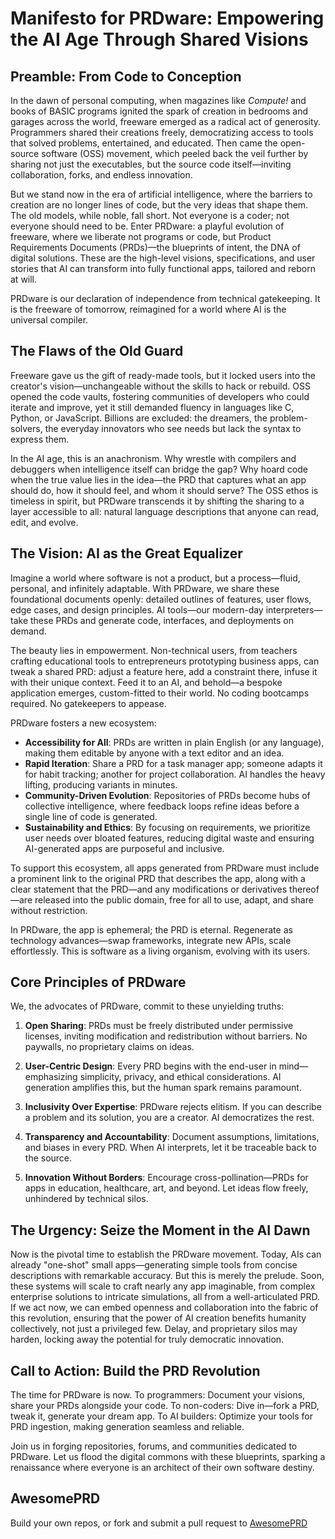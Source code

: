 # Manifesto for PRDware: Empowering the AI Age Through Shared Visions

## Preamble: From Code to Conception

In the dawn of personal computing, when magazines like *Compute!* and books of BASIC programs ignited the spark of creation in bedrooms and garages across the world, freeware emerged as a radical act of generosity. Programmers shared their creations freely, democratizing access to tools that solved problems, entertained, and educated. Then came the open-source software (OSS) movement, which peeled back the veil further by sharing not just the executables, but the source code itself—inviting collaboration, forks, and endless innovation.

But we stand now in the era of artificial intelligence, where the barriers to creation are no longer lines of code, but the very ideas that shape them. The old models, while noble, fall short. Not everyone is a coder; not everyone should need to be. Enter PRDware: a playful evolution of freeware, where we liberate not programs or code, but Product Requirements Documents (PRDs)—the blueprints of intent, the DNA of digital solutions. These are the high-level visions, specifications, and user stories that AI can transform into fully functional apps, tailored and reborn at will.

PRDware is our declaration of independence from technical gatekeeping. It is the freeware of tomorrow, reimagined for a world where AI is the universal compiler.

## The Flaws of the Old Guard

Freeware gave us the gift of ready-made tools, but it locked users into the creator's vision—unchangeable without the skills to hack or rebuild. OSS opened the code vaults, fostering communities of developers who could iterate and improve, yet it still demanded fluency in languages like C, Python, or JavaScript. Billions are excluded: the dreamers, the problem-solvers, the everyday innovators who see needs but lack the syntax to express them.

In the AI age, this is an anachronism. Why wrestle with compilers and debuggers when intelligence itself can bridge the gap? Why hoard code when the true value lies in the idea—the PRD that captures what an app should do, how it should feel, and whom it should serve? The OSS ethos is timeless in spirit, but PRDware transcends it by shifting the sharing to a layer accessible to all: natural language descriptions that anyone can read, edit, and evolve.

## The Vision: AI as the Great Equalizer

Imagine a world where software is not a product, but a process—fluid, personal, and infinitely adaptable. With PRDware, we share these foundational documents openly: detailed outlines of features, user flows, edge cases, and design principles. AI tools—our modern-day interpreters—take these PRDs and generate code, interfaces, and deployments on demand.

The beauty lies in empowerment. Non-technical users, from teachers crafting educational tools to entrepreneurs prototyping business apps, can tweak a shared PRD: adjust a feature here, add a constraint there, infuse it with their unique context. Feed it to an AI, and behold—a bespoke application emerges, custom-fitted to their world. No coding bootcamps required. No gatekeepers to appease.

PRDware fosters a new ecosystem:
- **Accessibility for All**: PRDs are written in plain English (or any language), making them editable by anyone with a text editor and an idea.
- **Rapid Iteration**: Share a PRD for a task manager app; someone adapts it for habit tracking; another for project collaboration. AI handles the heavy lifting, producing variants in minutes.
- **Community-Driven Evolution**: Repositories of PRDs become hubs of collective intelligence, where feedback loops refine ideas before a single line of code is generated.
- **Sustainability and Ethics**: By focusing on requirements, we prioritize user needs over bloated features, reducing digital waste and ensuring AI-generated apps are purposeful and inclusive.

To support this ecosystem, all apps generated from PRDware must include a prominent link to the original PRD that describes the app, along with a clear statement that the PRD—and any modifications or derivatives thereof—are released into the public domain, free for all to use, adapt, and share without restriction.

In PRDware, the app is ephemeral; the PRD is eternal. Regenerate as technology advances—swap frameworks, integrate new APIs, scale effortlessly. This is software as a living organism, evolving with its users.

## Core Principles of PRDware

We, the advocates of PRDware, commit to these unyielding truths:

1. **Open Sharing**: PRDs must be freely distributed under permissive licenses, inviting modification and redistribution without barriers. No paywalls, no proprietary claims on ideas.

2. **User-Centric Design**: Every PRD begins with the end-user in mind—emphasizing simplicity, privacy, and ethical considerations. AI generation amplifies this, but the human spark remains paramount.

3. **Inclusivity Over Expertise**: PRDware rejects elitism. If you can describe a problem and its solution, you are a creator. AI democratizes the rest.

4. **Transparency and Accountability**: Document assumptions, limitations, and biases in every PRD. When AI interprets, let it be traceable back to the source.

5. **Innovation Without Borders**: Encourage cross-pollination—PRDs for apps in education, healthcare, art, and beyond. Let ideas flow freely, unhindered by technical silos.

## The Urgency: Seize the Moment in the AI Dawn

Now is the pivotal time to establish the PRDware movement. Today, AIs can already "one-shot" small apps—generating simple tools from concise descriptions with remarkable accuracy. But this is merely the prelude. Soon, these systems will scale to craft nearly any app imaginable, from complex enterprise solutions to intricate simulations, all from a well-articulated PRD. If we act now, we can embed openness and collaboration into the fabric of this revolution, ensuring that the power of AI creation benefits humanity collectively, not just a privileged few. Delay, and proprietary silos may harden, locking away the potential for truly democratic innovation.

## Call to Action: Build the PRD Revolution

The time for PRDware is now. To programmers: Document your visions, share your PRDs alongside your code. To non-coders: Dive in—fork a PRD, tweak it, generate your dream app. To AI builders: Optimize your tools for PRD ingestion, making generation seamless and reliable.

Join us in forging repositories, forums, and communities dedicated to PRDware. Let us flood the digital commons with these blueprints, sparking a renaissance where everyone is an architect of their own software destiny.

## AwesomePRD

Build your own repos, or fork and submit a pull request to [AwesomePRD](https://github.com/prdware/awesomeprd) 
